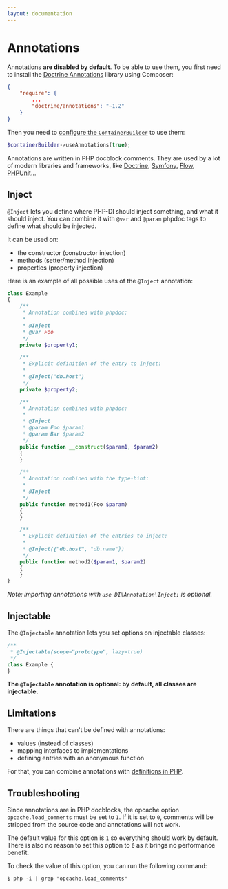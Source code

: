 ```yaml
---
layout: documentation
---
```


# Annotations

Annotations **are disabled by default**. To be able to use them, you first need to install the [Doctrine Annotations](http://doctrine-common.readthedocs.org/en/latest/reference/annotations.html) library using Composer:

```json
{
    "require": {
        ...
        "doctrine/annotations": "~1.2"
    }
}
```

Then you need to [configure the `ContainerBuilder`](container-configuration.md) to use them:

```php
$containerBuilder->useAnnotations(true);
```

Annotations are written in PHP docblock comments. They are used by a lot of modern libraries and frameworks, like [Doctrine](http://docs.doctrine-project.org/projects/doctrine-orm/en/latest/index.html), [Symfony](http://symfony.com/), [Flow](http://flow.typo3.org/), [PHPUnit](http://www.phpunit.de/manual/3.7/en/)…

## Inject

`@Inject` lets you define where PHP-DI should inject something, and what it should inject. You can combine it with `@var` and `@param` phpdoc tags to define what should be injected.

It can be used on:

- the constructor (constructor injection)
- methods (setter/method injection)
- properties (property injection)

Here is an example of all possible uses of the `@Inject` annotation:

```php
class Example
{
    /**
     * Annotation combined with phpdoc:
     *
     * @Inject
     * @var Foo
     */
    private $property1;

    /**
     * Explicit definition of the entry to inject:
     *
     * @Inject("db.host")
     */
    private $property2;

    /**
     * Annotation combined with phpdoc:
     *
     * @Inject
     * @param Foo $param1
     * @param Bar $param2
     */
    public function __construct($param1, $param2)
    {
    }

    /**
     * Annotation combined with the type-hint:
     *
     * @Inject
     */
    public function method1(Foo $param)
    {
    }

    /**
     * Explicit definition of the entries to inject:
     *
     * @Inject({"db.host", "db.name"})
     */
    public function method2($param1, $param2)
    {
    }
}
```

*Note: importing annotations with `use DI\Annotation\Inject;` is optional.*

## Injectable

The `@Injectable` annotation lets you set options on injectable classes:

```php
/**
 * @Injectable(scope="prototype", lazy=true)
 */
class Example {
}
```

**The `@Injectable` annotation is optional: by default, all classes are injectable.**

## Limitations

There are things that can't be defined with annotations:

- values (instead of classes)
- mapping interfaces to implementations
- defining entries with an anonymous function

For that, you can combine annotations with [definitions in PHP](php-definitions.md).

## Troubleshooting

Since annotations are in PHP docblocks, the opcache option `opcache.load_comments` must be set to `1`. If it is set to `0`, comments will be stripped from the source code and annotations will not work.

The default value for this option is `1` so everything should work by default. There is also no reason to set this option to `0` as it brings no performance benefit.

To check the value of this option, you can run the following command:

```
$ php -i | grep "opcache.load_comments"
```
